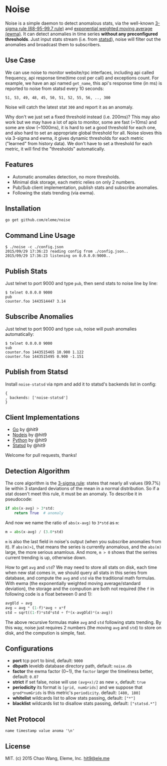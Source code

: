 Noise
=====

Noise is a simple daemon to detect anomalous stats, via the well-known
[3-sigma rule (68-95-99.7 rule)](https://en.wikipedia.org/wiki/68%E2%80%9395%E2%80%9399.7_rule)
and [exponential weighted moving average (ewma)](https://en.wikipedia.org/wiki/Moving_average).
It can detect anomalies in time series **without any preconfigured thresholds**. Just input
stats stream (i.e. from [statsd](https://github.com/etsy/statsd)), noise will filter out
the anomalies and broadcast them to subscribers.

Use Case
--------

We can use noise to monitor website/rpc interfaces, including api called frequency,
api response time(time cost per call) and exceptions count. For example, we have an api
named `get_name`, this api's response time (in ms) is reported to noise from statsd every
10 seconds:

    51, 53, 49, 48, 45, 50, 51, 52, 55, 56, .., 300

Noise will catch the latest stat `300` and report it as an anomaly.

Why don't we just set a fixed threshold instead (i.e. 200ms)? This may also work but we may
have a lot of apis to monitor, some are fast (~10ms) and some are slow (~1000ms), it is hard
to set a good threshold for each one, and also hard to set an appropriate global threshold
for all. Noise sloves this via 3-sigma and ewma, it gives dynamic thresholds for each metric
("learned" from history data). We don't have to set a threshold for each metric, it will find
the "thresholds" automatically.

Features
--------

* Automatic anomalies detection, no more thresholds.
* Minimal disk storage, each metric relies on only 2 numbers.
* Pub/Sub client implementation, publish stats and subscribe anomalies.
* Following the stats trending (via ewma).

Installation
------------

    go get github.com/eleme/noise

Command Line Usage
------------------

    $ ./noise -c ./config.json
    2015/09/29 17:36:23 reading config from ./config.json..
    2015/09/29 17:36:23 listening on 0.0.0.0:9000..

Publish Stats
-------------

Just telnet to port 9000 and type `pub`, then send stats to noise line by line:

    $ telnet 0.0.0.0 9000
    pub
    counter.foo 1443514447 3.14

Subscribe Anomalies
--------------------

Just telnet to port 9000 and type `sub`, noise will push anomalies automatically:

    $ telnet 0.0.0.0 9000
    sub
    counter.foo 1443515465 10.900 1.122
    counter.foo 1443515495 0.900 -1.151

Publish from Statsd
-------------------

Install `noise-statsd` via npm and add it to statsd's backends list in config:

    {
    , backends: ['noise-statsd']
    }

Client Implementations
----------------------

- [Go](clients/go) by @hit9
- [Nodejs](clients/nodejs) by @hit9
- [Python](clients/python) by @hit9
- [Statsd](clients/statsd) by @hit9

Welcome for pull requests, thanks!

Detection Algorithm
-------------------

The core algorithm is the [3-sigma rule](https://en.wikipedia.org/wiki/68–95–99.7_rule):
states that nearly all values (99.7%) lie within 3 standard
deviations of the mean in a normal distribution. So if a stat dosen't meet
this rule, it must be an anomaly. To describe it in pseudocode:

```python
if abs(x-avg) > 3*std:
    return True  # anomaly
```

And now we name the ratio of `abs(x-avg)` to `3*std` as `m`:

```python
m = abs(x-avg) / (3.0*std)
```

`m` is also the last field in noise's output (when you subscribe anomalies
from it). If `abs(m)>1`, that means the series is currently anomalous, and the 
`abs(m)` large, the more serious anamlous. And more, `m > 0` shows that the
serires current trending is up, otherwise down.

How to get `avg` and `std`? We may need to store all stats on disk, each time
when new stat comes in, we should query all stats in this series from database,
and compute the `avg` and `std` via the traditional math formulas. With ewma (the
exponentially weighted moving average/standard deviation), the storage and the compution
are both not required (the `f` in following code is a float between 0 and 1):

```python
avgOld = avg
avg = avg * (1-f)*avg + x*f
std = sqrt((1-f)*std*std + f*(x-avgOld)*(x-avg))
```

The above recursive formulas make `avg` and `std` following stats trending. By this way,
noise just requires 2 numbers (the moving `avg` and `std`) to store on disk, and the
compution is simple, fast.

Configurations
--------------

* **port** tcp port to bind, default: `9000`
* **dbpath** leveldb database directory path, default: `noise.db`
* **factor** the ewma factor (0~1), the `factor` larger the timeliness better, default: `0.07`
* **strict** if set false, noise will use `(avg+x)/2` as new `x`, default: `true`
* **periodicity** its format is `[grid, numGrids]` and we suppose that `grod*numGrids` is
  this metric's `periodicity`. default: `[480, 180]`
* **whitelist** wildcards list to allow stats passing, default: `["*"]`
* **blacklist** wildcards list to disallow stats passing, default: `["statsd.*"]`

Net Protocol
------------

```
name timestamp value anoma '\n'
```

License
--------

MIT. (c) 2015 Chao Wang, Eleme, Inc. <hit9@ele.me>
